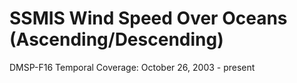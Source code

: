 # SSMIS Wind Speed Over Oceans (Ascending/Descending)
DMSP-F16 Temporal Coverage: October 26, 2003 - present
